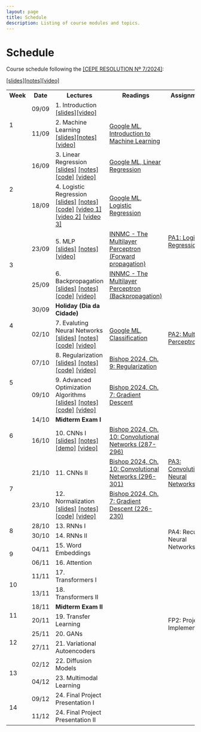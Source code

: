 ```yaml
---
layout: page
title: Schedule
description: Listing of course modules and topics.
---
```


# Schedule

Course schedule following the [[CEPE RESOLUTION Nº 7/2024]](https://www2.dti.ufv.br/noticias/files/anexos/1719953979.pdf):

<!-- {% for module in site.modules %}
{{ module }}
{% endfor %} -->

<table>
  <tr>
    <th>Week</th>
    <th>Date</th>
    <th>Lectures</th>
    <th>Readings</th>
    <th>Assignments</th>
  </tr>

  <!-- Semana 1 -->
  <tr>
    <td rowspan="2">1</td>
    <td>09/09</td>
    <td>1. Introduction<br><a href="{{ 'assets/slides/L01-introduction.pdf' | relative_url }}">[slides]</a><a href="https://youtu.be/77FNyBwjdV8">[video]</a></td>
    <td></td>
    <td></td>
  </tr>
  <tr>
    <td>11/09</td>
    <td>2. Machine Learning<br><a href="{{ 'assets/slides/L02-machine-learning.pdf' | relative_url }}">[slides]</a><a href="{{ 'assets/notes/L02-machine-learning.pdf' | relative_url }}">[notes]</a><a href="https://youtu.be/8iulB8B1iKE">[video]</a></td>
    <td>
      <a href="https://developers.google.com/machine-learning/intro-to-ml">Google ML, Introduction to Machine Learning</a>
    </td>
    <td></td>
  </tr>

  <!-- Semana 2 -->
  <tr>
    <td rowspan="2">2</td>
    <td>16/09</td>
    <td>3. Linear Regression<br>
      <a href="{{ 'assets/slides/L03-linear-regression.pdf' | relative_url }}">[slides]</a>
      <a href="{{ 'assets/notes/L03-linear-regression.pdf' | relative_url }}">[notes]</a>
      <a href="https://colab.research.google.com/drive/1wBSS1M9A3BqGwxSjmsSpLtGGwDCD5Ayh?usp=sharing">[code]</a>
      <a href="https://youtu.be/nUIU4UUNWVk">[video]</a>
    </td>
    <td>
      <a href="https://developers.google.com/machine-learning/crash-course/linear-regression">Google ML, Linear Regression</a>
    </td>
    <td></td>
  </tr>
  <tr>
    <td>18/09</td>
    <td>4. Logistic Regression<br>
      <a href="{{ 'assets/slides/L04-logistic-regression.pdf' | relative_url }}">[slides]</a>
      <a href="{{ 'assets/notes/L04-logistic-regression.pdf' | relative_url }}">[notes]</a>
      <a href="{{ 'https://colab.research.google.com/drive/1T9WFg3Du6kRLNcpyVmOMDzsVVHtxm9A_?usp=sharing' | relative_url }}">[code]</a>
      <a href="https://youtu.be/dcDRi5LbbeE">[video 1]</a>
      <a href="https://youtu.be/w8ANvqkW31g">[video 2]</a>
      <a href="https://youtu.be/czXVeuhkjV8">[video 3]</a>
    </td>
    <td>
      <a href="https://developers.google.com/machine-learning/crash-course/logistic-regression">Google ML, Logistic Regression</a>
    </td>
    <td rowspan="3">
      <a href="/assignments/pa1-logistic-regression">PA1: Logistic Regression</a>
    </td>
  </tr>

  <!-- Semana 3 -->
  <tr>
    <td rowspan="2">3</td>
    <td>23/09</td>
    <td>5. MLP<br>
      <a href="{{ 'assets/slides/L05-mlp.pdf' | relative_url }}">[slides]</a>
      <a href="{{ 'assets/notes/L05-mlp.pdf' | relative_url }}">[notes]</a>
      <a href="https://youtu.be/Egk8lOxanC8">[video]</a></td>
    <td>
      <a href="https://com-cog-book.github.io/com-cog-book/features/multilayer-perceptron.html"> INNMC - The Multilayer Perceptron (Forward propagation)</a>
    </td>
  </tr>

  <tr>
    <td>25/09</td>
    <td>6. Backpropagation<br>
      <a href="{{ 'assets/slides/L06-Backpropagation.pdf' | relative_url }}">[slides]</a>
      <a href="{{ 'assets/notes/L06-backpropagation.pdf' | relative_url }}">[notes]</a>
      <a href="https://colab.research.google.com/drive/19DfwHu1ZOPGJ8I4fHAzabCgISKc5JEhw?usp=sharing">[code]</a>
      <a href="https://youtu.be/43MVticRn5M">[video]</a>
    </td>
    <td>
      <a href="https://com-cog-book.github.io/com-cog-book/features/multilayer-perceptron.html#Backpropagation-algorithm"> INNMC - The Multilayer Perceptron (Backpropagation)</a>
    </td>
  </tr>

  <!-- Semana 5 -->
  <tr>
    <td rowspan="2">4</td>
    <td>30/09</td>
    <td><b>Holiday (Dia da Cidade)</b></td>
    <td></td>
    <td rowspan="3"><a href="/assignments/pa2-multilayer-perceptron">PA2: Multilayer Perceptron</a></td>
  </tr>
  <tr>
    <td>02/10</td>
    <td>7. Evaluting Neural Networks<br>
      <a href="{{ 'assets/slides/L07-evaluating-models.pdf' | relative_url }}">[slides]</a>
      <a href="{{ 'assets/notes/L07-evaluating-models.pdf' | relative_url }}">[notes]</a>
      <a href="https://colab.research.google.com/drive/1Upq6ugok09FHRi3SzCpDdbPCEDr3uGTF?usp=sharing">[code]</a>
      <a href="https://youtu.be/5uAzT4FxzbE">[video]</a>
    </td>
    <td>
    <a href="https://developers.google.com/machine-learning/crash-course/classification">Google ML, Classification</a>
    </td>
  </tr>

  <!-- Semana 6 -->
  <tr>
    <td rowspan="2">5</td>
    <td>07/10</td>
    <td>8. Regularization<br>
      <a href="{{ 'assets/slides/L08-regularization.pdf' | relative_url }}">[slides]</a>
      <a href="{{ 'assets/notes/L08-regularization.pdf' | relative_url }}">[notes]</a>
      <a href="{{ '#' | relative_url }}">[code]</a>
      <a href="https://youtu.be/8PH78PJ-WxA">[video]</a>
    </td>
    <td>
      <a href="https://issuu.com/cmb321/docs/deep_learning_ebook/270">Bishop 2024, Ch. 9: Regularization</a>
    </td>
  </tr>
  <tr>
    <td>09/10</td>
    <td>9. Advanced Optimization Algorithms<br>
      <a href="{{ 'assets/slides/L09-optimization.pdf' | relative_url }}">[slides]</a>
      <a href="{{ 'assets/notes/L09-optimization.pdf' | relative_url }}">[notes]</a>
      <a href="https://colab.research.google.com/drive/10SfBw31B0zA3yd5wFzjz9P5gy8x_R_dG?usp=sharing">[code]</a>
      <a href="https://youtu.be/5k47BbWpUsM">[video]</a>
    </td>
    <td>
      <a href="https://issuu.com/cmb321/docs/deep_learning_ebook/226">Bishop 2024, Ch. 7: Gradient Descent</a>
    </td>
    <td></td>
  </tr>

  <!-- Semana 7 -->
  <tr>
    <td rowspan="2">6</td>
    <td>14/10</td>
    <td><b>Midterm Exam I</b></td>
    <td></td>
    <td></td>
  </tr>
  <tr>
    <td>16/10</td>
    <td>10. CNNs I<br>
      <a href="{{ 'assets/slides/L10-cnn1.pdf' | relative_url }}">[slides]</a>
      <a href="{{ 'assets/notes/L10-cnn1.pdf' | relative_url }}">[notes]</a>
      <a href="https://setosa.io/ev/image-kernels/">[demo]</a>
      <a href="https://youtu.be/HOYlW_F36mY">[video]</a>
    </td>
    <td>
    <a href="https://issuu.com/cmb321/docs/deep_learning_ebook/302">Bishop 2024, Ch. 10: Convolutional Networks (287-296)</a>
    </td>
    <td rowspan="3"><a href="/assignments/pa3-cnn">PA3: Convolutional Neural Networks</a></td>
  </tr>

  <!-- Semana 8 -->
  <tr>
    <td rowspan="2">7</td>
    <td>21/10</td>
    <td>11. CNNs II<br>
    </td>
      <a href="{{ 'assets/slides/L11-cnn2.pdf' | relative_url }}">[slides]</a>
      <a href="{{ 'assets/notes/L11-cnn2.pdf' | relative_url }}">[notes]</a>
      <a href="https://youtu.be/pCTIaz-6ieg">[video]</a>
    <td>
        <a href="https://issuu.com/cmb321/docs/deep_learning_ebook/312">Bishop 2024, Ch. 10: Convolutional Networks (296-301)</a>
    </td>
  </tr>
  <tr>
    <td>23/10</td>
    <td>12. Normalization<br>
      <a href="{{ 'assets/slides/L12-normalization.pdf' | relative_url }}">[slides]</a>
      <a href="{{ 'assets/notes/L12-normalization.pdf' | relative_url }}">[notes]</a>
      <a href="https://colab.research.google.com/drive/1ENxS8fY82k12ePPsNFkzHEEhoetpH7Tm?usp=sharing">[code]</a>
      <a href="https://youtu.be/LcjdhyLVJKQ">[video]</a>
    </td>
    <td>
      <a href="https://issuu.com/cmb321/docs/deep_learning_ebook/312">Bishop 2024, Ch. 7: Gradient Descent (226-230)</a>
    </td>
    <!-- <td></td> -->
  </tr>  

  <!-- Semana 9 -->
  <tr>
    <td rowspan="2">8</td>
    <td>28/10</td>
    <td>13. RNNs I</td>
    <td></td>
    <td rowspan="3">PA4: Recurrent Neural Networks</td>
  </tr>
  <tr>
    <td>30/10</td>
    <td>14. RNNs II</td>
    <td></td> 
    <!-- <td></td> -->
  </tr>  

  <!-- Semana 10 -->
  <tr>
    <td rowspan="2">9</td>
    <td>04/11</td>
    <td>15. Word Embeddings</td>
    <td></td>
    <!-- <td></td> -->
  </tr>
  <tr>
    <td>06/11</td>
    <td>16. Attention</td>
    <td></td>
    <td rowspan="9">FP2: Project Implementation</td>
  </tr>  

  <!-- Semana 11 -->
  <tr>
    <td rowspan="2">10</td>
    <td>11/11</td>
    <td>17. Transformers I</td>
    <td></td>
  </tr>
  <tr>
    <td>13/11</td>
    <td>18. Transformers II</td>
    <td></td>
  </tr>  

  <!-- Semana 12 -->
  <tr>
    <td rowspan="2">11</td>
    <td>18/11</td>
    <td><b>Midterm Exam II</b></td>
    <td></td>
  </tr>
  <tr>
    <td>20/11</td>
    <td>19. Transfer Learning</td>
    <td></td>
  </tr>  

  <!-- Semana 13 -->
  <tr>
    <td rowspan="2">12</td>
    <td>25/11</td>
    <td>20. GANs</td>
    <td></td>
  </tr>
  <tr>
    <td>27/11</td>
    <td>21. Variational Autoencoders</td>
    <td></td>
  </tr>  

  <!-- Semana 14 -->
  <tr>
    <td rowspan="2">13</td>
    <td>02/12</td>
    <td>22. Diffusion Models</td>
    <td></td>
  </tr>
  <tr>
    <td>04/12</td>
    <td>23. Multimodal Learning</td>
    <td></td>
  </tr>  

  <!-- Semana 15 -->
  <tr>
    <td rowspan="2">14</td>
    <td>09/12</td>
    <td>24. Final Project Presentation I</td>
    <td></td>
    <td></td>
  </tr>
  <tr>
    <td>11/12</td>
    <td>24. Final Project Presentation II</td>
    <td></td>
    <td></td>
  </tr>  

</table>
